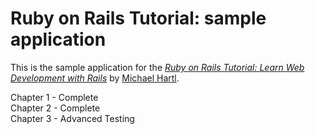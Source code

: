 # Ruby on Rails Tutorial: sample application

This is the sample application for the
[*Ruby on Rails Tutorial:
Learn Web Development with Rails*](http://www.railstutorial.org/)
by [Michael Hartl](http://www.michaelhartl.com/).

Chapter 1 - Complete  
Chapter 2 - Complete  
Chapter 3 - Advanced Testing  
